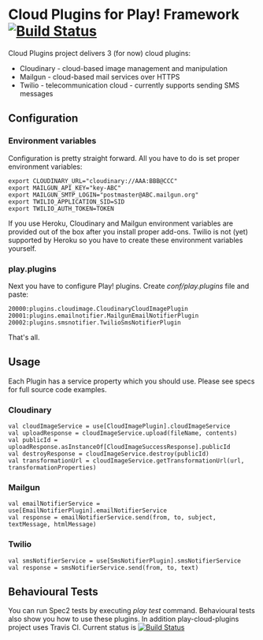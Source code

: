Cloud Plugins for Play! Framework [![Build Status](https://travis-ci.org/SpoutDev/play-cloud-plugins.png?branch=master)](https://travis-ci.org/SpoutDev/play-cloud-plugins)
==================

Cloud Plugins project delivers 3 (for now) cloud plugins:

* Cloudinary - cloud-based image management and manipulation
* Mailgun - cloud-based mail services over HTTPS
* Twilio - telecommunication cloud - currently supports sending SMS messages

## Configuration
### Environment variables

Configuration is pretty straight forward. All you have to do is set proper environment variables:

    export CLOUDINARY_URL="cloudinary://AAA:BBB@CCC"
    export MAILGUN_API_KEY="key-ABC"
    export MAILGUN_SMTP_LOGIN="postmaster@ABC.mailgun.org"
    export TWILIO_APPLICATION_SID=SID
    export TWILIO_AUTH_TOKEN=TOKEN

If you use Heroku, Cloudinary and Mailgun environment variables are provided out of the box after you install proper add-ons. Twilio is not (yet) supported by Heroku so you have to create these environment variables yourself.

### play.plugins

Next you have to configure Play! plugins. Create _conf/play.plugins_ file and paste:

    20000:plugins.cloudimage.CloudinaryCloudImagePlugin
    20001:plugins.emailnotifier.MailgunEmailNotifierPlugin
    20002:plugins.smsnotifier.TwilioSmsNotifierPlugin

That's all.

## Usage

Each Plugin has a service property which you should use. Please see specs for full source code examples.

### Cloudinary

    val cloudImageService = use[CloudImagePlugin].cloudImageService
    val uploadResponse = cloudImageService.upload(fileName, contents)
    val publicId = uploadResponse.asInstanceOf[CloudImageSuccessResponse].publicId
    val destroyResponse = cloudImageService.destroy(publicId)
    val transformationUrl = cloudImageService.getTransformationUrl(url, transformationProperties)

### Mailgun

    val emailNotifierService = use[EmailNotifierPlugin].emailNotifierService
    val response = emailNotifierService.send(from, to, subject, textMessage, htmlMessage)

### Twilio

    val smsNotifierService = use[SmsNotifierPlugin].smsNotifierService
    val response = smsNotifierService.send(from, to, text)

## Behavioural Tests

You can run Spec2 tests by executing _play test_ command. Behavioural tests also show you how to use these plugins. In addition play-cloud-plugins project uses Travis CI. Current status is  [![Build Status](https://secure.travis-ci.org/lukasz-budnik/play-cloud-plugins.png?branch=master)](http://travis-ci.org/lukasz-budnik/play-cloud-plugins)

